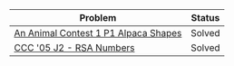 | Problem | Status | 
| --- | --- | 
| [An Animal Contest 1 P1 Alpaca Shapes](https://dmoj.ca/problem/aac1p1) | Solved |
| [CCC '05 J2 - RSA Numbers](https://dmoj.ca/problem/ccc05j2) | Solved |